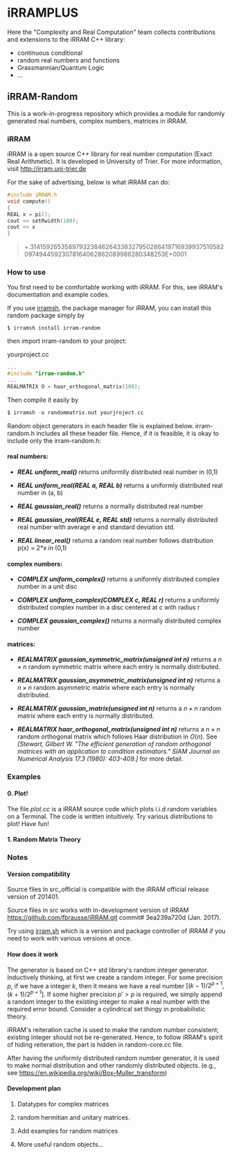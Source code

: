 # iRRAMPLUS
Here the "Complexity and Real Computation" team collects contributions and extensions to the iRRAM C++ library:
* continuous conditional
* random real numbers and functions
* Grassmannian/Quantum Logic
* ...

## iRRAM-Random
This is a work-in-progress repository which provides a module for randomly generated real numbers, complex numbers, matrices in iRRAM.

### iRRAM
iRRAM is a open source C++ library for real number computation (Exact Real Arithmetic). It is developed in University of Trier. For more information, visit http://irram.uni-trier.de

For the sake of advertising, below is what iRRAM can do:
```C
#include iRRAM.h
void compute()
{
REAL x = pi(); 
cout << setRwidth(100);
cout << x
}
```
>+.31415926535897932384626433832795028841971693993751058209749445923078164062862089986280348253E+0001

### How to use
You first need to be comfortable working with iRRAM. For this, see iRRAM's documentation and example codes.

If you use [irramsh](https://github.com/park-sewon/irram.sh), 
the package manager for iRRAM, 
you can install this random package simply by

```commandline
$ irramsh install irram-random
```
then import irram-random to your project:

yourproject.cc
```C
...
#include "irram-random.h"
...
REALMATRIX O = haar_orthogonal_matrix(100);
```
Then compile it easily by 
```C
$ irramsh -o randommatrix.out yourjroject.cc
```

Random object generators in each header file is explained below.
irram-random.h includes all these header file. Hence, if it is feasible, it is okay to include only the 
irram-random.h:

#### real numbers:

* ___REAL uniform_real()___ returns uniformlly distributed real number in (0,1)

* ___REAL uniform_real(REAL a, REAL b)___ returns a uniformly distributed real number in (a, b)

* ___REAL gaussian_real()___ returns a normally distributed real number

* ___REAL gaussian_real(REAL e, REAL std)___ returns a normally distributed real number with average e and standard deviation std.

* ___REAL linear_real()___ returns a random real number follows distribution p(x) = 2*x in (0,1)

#### complex numbers:

* ___COMPLEX uniform_complex()___ returns a uniformly distributed complex number in a unit disc

* ___COMPLEX uniform_complex(COMPLEX c, REAL r)___ returns a uniformly distributed complex number in a disc centered at c with radius r

* ___COMPLEX gaussian_complex()___ returns a normally distributed complex number

#### matrices:

* ___REALMATRIX gaussian_symmetric_matrix(unsigned int n)___ returns a $n \times n$ random symmetric matrix where each entry is normally distributed.

* ___REALMATRIX gaussian_asymmetric_matrix(unsigned int n)___ returns a $n \times n$ random asymmetric matrix where each entry is normally distributed.

* ___REALMATRIX gaussian_matrix(unsigned int n)___ returns a $n \times n$ random matrix where each entry is normally distributed.

* ___REALMATRIX haar_orthogonal_matrix(unsigned int n)___ returns a $n \times n$ random orthogonal matrix which follows Haar distribution in $O(n)$. See _[Stewart, Gilbert W. "The efficient generation of random orthogonal matrices with an application to condition estimators." SIAM Journal on Numerical Analysis 17.3 (1980): 403-409.]_ for more detail.


### Examples

#### 0. Plot!
The file _plot.cc_ is a iRRAM source code which plots i.i.d random variables on a Terminal. The code is written intuitively. Try various distributions to plot! Have fun!

#### 1. Random Matrix Theory

### Notes

#### Version compatibility
Source files in src_official is compatible with the iRRAM
official release version of 201401.

Source files in src works with in-development version of iRRAM https://github.com/fbrausse/iRRAM.git commit# 3ea239a720d (Jan. 2017).

Try using [irram.sh](https://github.com/park-sewon/irram.sh.git) which is a version and package controller of iRRAM if you need to work with various versions at once.

#### How does it work
The generator is based on C++ std library's random integer generator. Inductively thinking, at first  we create a random integer. For some precision $p$, if we have a integer $k$, then it means we have a real number $[(k-1)/2^{p+1}, (k+1)/2^{p+1}]$. If some higher precision $p'>p$ is required, we simply append a random integer to the existing integer to make a real number with the required error bound. Consider a cylindrical set thingy in probabilistic theory.

iRRAM's reiteration cache is used to make the random number consistent; existing integer should not be re-generated. Hence, to follow iRRAM's spirit of hiding reiteration, the part is hidden in random-core.cc file.

After having the uniformly distributed random number generator, it is used to make normal distribution and other randomly distributed objects. (e.g., see https://en.wikipedia.org/wiki/Box–Muller_transform)
 

#### Development plan

1. Datatypes for complex matrices 

1. random hermitian and unitary matrices.

1. Add examples for random matrices

1. More useful random objects...
